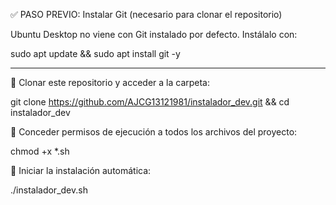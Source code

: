 ✅ PASO PREVIO: Instalar Git (necesario para clonar el repositorio)

Ubuntu Desktop no viene con Git instalado por defecto. Instálalo con:

sudo apt update && sudo apt install git -y

---

🔽 Clonar este repositorio y acceder a la carpeta:

git clone https://github.com/AJCG13121981/instalador_dev.git && cd instalador_dev

🔐 Conceder permisos de ejecución a todos los archivos del proyecto:

chmod +x *.sh

🚀 Iniciar la instalación automática:

./instalador_dev.sh








